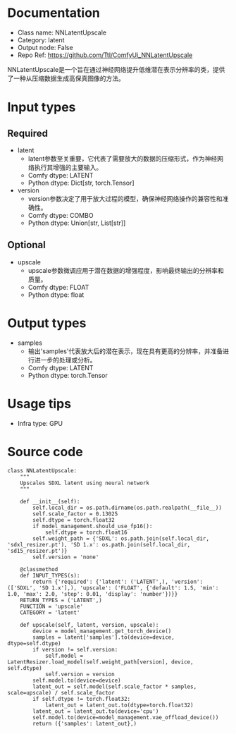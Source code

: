 # Documentation
- Class name: NNLatentUpscale
- Category: latent
- Output node: False
- Repo Ref: https://github.com/Ttl/ComfyUi_NNLatentUpscale

NNLatentUpscale是一个旨在通过神经网络提升低维潜在表示分辨率的类，提供了一种从压缩数据生成高保真图像的方法。

# Input types
## Required
- latent
    - latent参数至关重要，它代表了需要放大的数据的压缩形式，作为神经网络执行其增强的主要输入。
    - Comfy dtype: LATENT
    - Python dtype: Dict[str, torch.Tensor]
- version
    - version参数决定了用于放大过程的模型，确保神经网络操作的兼容性和准确性。
    - Comfy dtype: COMBO
    - Python dtype: Union[str, List[str]]
## Optional
- upscale
    - upscale参数微调应用于潜在数据的增强程度，影响最终输出的分辨率和质量。
    - Comfy dtype: FLOAT
    - Python dtype: float

# Output types
- samples
    - 输出'samples'代表放大后的潜在表示，现在具有更高的分辨率，并准备进行进一步的处理或分析。
    - Comfy dtype: LATENT
    - Python dtype: torch.Tensor

# Usage tips
- Infra type: GPU

# Source code
```
class NNLatentUpscale:
    """
    Upscales SDXL latent using neural network
    """

    def __init__(self):
        self.local_dir = os.path.dirname(os.path.realpath(__file__))
        self.scale_factor = 0.13025
        self.dtype = torch.float32
        if model_management.should_use_fp16():
            self.dtype = torch.float16
        self.weight_path = {'SDXL': os.path.join(self.local_dir, 'sdxl_resizer.pt'), 'SD 1.x': os.path.join(self.local_dir, 'sd15_resizer.pt')}
        self.version = 'none'

    @classmethod
    def INPUT_TYPES(s):
        return {'required': {'latent': ('LATENT',), 'version': (['SDXL', 'SD 1.x'],), 'upscale': ('FLOAT', {'default': 1.5, 'min': 1.0, 'max': 2.0, 'step': 0.01, 'display': 'number'})}}
    RETURN_TYPES = ('LATENT',)
    FUNCTION = 'upscale'
    CATEGORY = 'latent'

    def upscale(self, latent, version, upscale):
        device = model_management.get_torch_device()
        samples = latent['samples'].to(device=device, dtype=self.dtype)
        if version != self.version:
            self.model = LatentResizer.load_model(self.weight_path[version], device, self.dtype)
            self.version = version
        self.model.to(device=device)
        latent_out = self.model(self.scale_factor * samples, scale=upscale) / self.scale_factor
        if self.dtype != torch.float32:
            latent_out = latent_out.to(dtype=torch.float32)
        latent_out = latent_out.to(device='cpu')
        self.model.to(device=model_management.vae_offload_device())
        return ({'samples': latent_out},)
```
